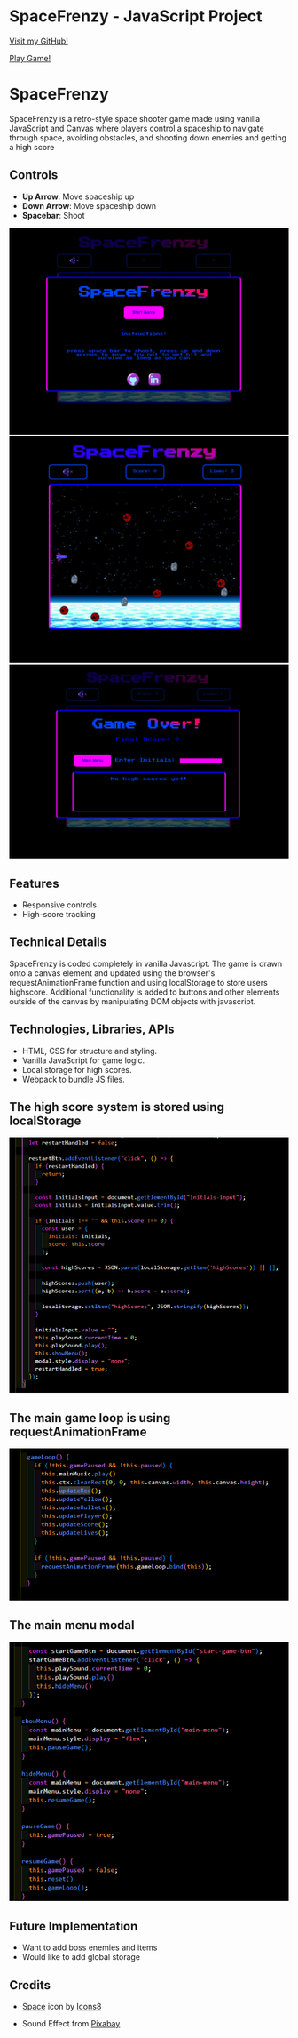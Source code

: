 # SpaceFrenzy - JavaScript Project

[Visit my GitHub!](https://github.com/Dominic5591)

[Play Game!](https://dominic5591.github.io/space-frenzy/)


# SpaceFrenzy

SpaceFrenzy is a retro-style space shooter game made using vanilla JavaScript and Canvas where players control a spaceship to navigate through space, avoiding obstacles, and shooting down enemies and getting a high score


## Controls

- **Up Arrow**: Move spaceship up
- **Down Arrow**: Move spaceship down
- **Spacebar**: Shoot

![Alt text](assets/image.png)
![Alt text](assets/image-1.png)
![Alt text](assets/image-2.png)


## Features

- Responsive controls
- High-score tracking

## Technical Details
SpaceFrenzy is coded completely in vanilla Javascript. The game is drawn onto a canvas element and updated using the browser's requestAnimationFrame function and using localStorage to store users highscore. Additional functionality is added to buttons and other elements outside of the canvas by manipulating DOM objects with javascript.


## Technologies, Libraries, APIs

- HTML, CSS for structure and styling.
- Vanilla JavaScript for game logic.
- Local storage for high scores.
- Webpack to bundle JS files.


## The high score system is stored using localStorage

![Alt text](assets/image-3.png)

## The main game loop is using requestAnimationFrame

![Alt text](assets/image-4.png)

## The main menu modal

![Alt text](assets/image-5.png)


## Future Implementation

- Want to add boss enemies and items
- Would like to add global storage


## Credits
- <a target="_blank" href="https://icons8.com/icon/oaQdQ0hfJiHw/galaxy">Space</a> icon by <a target="_blank" href="https://icons8.com">Icons8</a>

- Sound Effect from <a href="https://pixabay.com/?utm_source=link-attribution&utm_medium=referral&utm_campaign=music&utm_content=68698">Pixabay</a>
